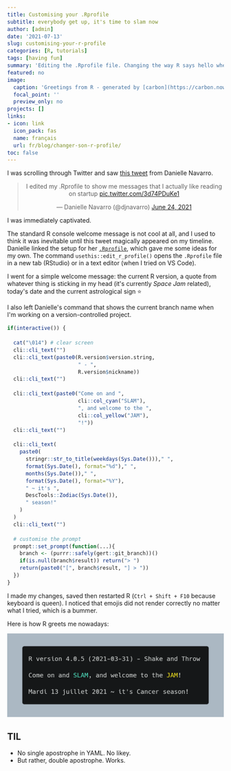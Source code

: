 ```yaml
---
title: Customising your .Rprofile
subtitle: everybody get up, it's time to slam now
author: [admin]
date: '2021-07-13'
slug: customising-your-r-profile
categories: [R, tutorials]
tags: [having fun]
summary: 'Editing the .Rprofile file. Changing the way R says hello when launching a new session. It is way cooler now, and makes me feel special.'
featured: no
image:
  caption: 'Greetings from R - generated by [carbon](https://carbon.now.sh/)'
  focal_point: ''
  preview_only: no
projects: []
links:
- icon: link
  icon_pack: fas
  name: français
  url: fr/blog/changer-son-r-profile/
toc: false
---
```


I was scrolling through Twitter and saw [this tweet](https://twitter.com/djnavarro/status/1407971934021713920?s=20) from Danielle Navarro.

<center>
<blockquote class="twitter-tweet"><p lang="en" dir="ltr">I edited my .Rprofile to show me messages that I actually like reading on startup <a href="https://t.co/3d74PDuKe1">pic.twitter.com/3d74PDuKe1</a></p>&mdash; Danielle Navarro (@djnavarro) <a href="https://twitter.com/djnavarro/status/1407971934021713920?ref_src=twsrc%5Etfw">June 24, 2021</a></blockquote> <script async src="https://platform.twitter.com/widgets.js" charset="utf-8"></script> 
</center>

I was immediately captivated. 
 
The standard R console welcome message is not cool at all, and I used to think it was inevitable until this tweet magically appeared on my timeline. Danielle linked the setup for her [`.Rprofile`](https://gist.github.com/djnavarro/0fa53868439f8db604fcd23bbef01288), which gave me some ideas for my own. The command `usethis::edit_r_profile()` opens the `.Rprofile` file in a new tab (RStudio) or in a text editor (when I tried on VS Code).

I went for a simple welcome message: the current R version, a quote from whatever thing is sticking in my head (it's currently _Space Jam_ related), today's date and the current astrological sign :star:

I also left Danielle's command that shows the current branch name when I'm working on a version-controlled project.

```r
if(interactive()) {
  
  cat("\014") # clear screen
  cli::cli_text("")
  cli::cli_text(paste0(R.version$version.string,
                       " - ",
                       R.version$nickname))
  cli::cli_text("")
  
  cli::cli_text(paste0("Come on and ",
                       cli::col_cyan("SLAM"),
                       ", and welcome to the ",
                       cli::col_yellow("JAM"),
                       "!"))
  cli::cli_text("")
  
  cli::cli_text(
    paste0(
      stringr::str_to_title(weekdays(Sys.Date()))," ",
      format(Sys.Date(), format="%d")," ",
      months(Sys.Date())," ",
      format(Sys.Date(), format="%Y"),
      " ~ it's ",
      DescTools::Zodiac(Sys.Date()),
      " season!"
    )
  )
  cli::cli_text("")
  
  # customise the prompt
  prompt::set_prompt(function(...){
    branch <- (purrr::safely(gert::git_branch))()
    if(is.null(branch$result)) return("> ")
    return(paste0("[", branch$result, "] > "))
  })
}
```

I made my changes, saved then restarted R (`Ctrl + Shift + F10` because keyboard is queen). I noticed that emojis did not render correctly no matter what I tried, which is a bummer. 

Here is how R greets me nowadays:

![](rprofile.png)

## TIL

* No single apostrophe in YAML. No likey.
* But rather, double apostrophe. Works.
